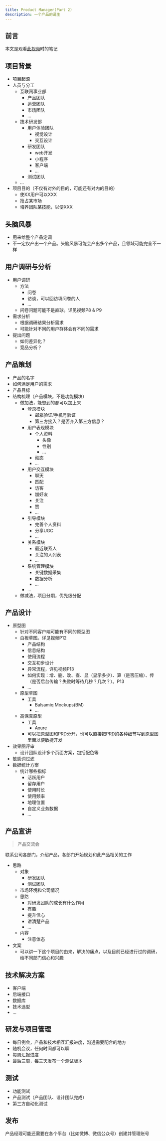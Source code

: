 ```yaml
---
title: Product Manager(Part 2)
description: 一个产品的诞生
---
```


## 前言

本文是观看[此视频](https://www.bilibili.com/video/BV1vx411p758)时的笔记

## 项目背景

- 项目起源
- 人员与分工
  - 互联网事业部
    - 产品团队
    - 运营团队
    - 市场团队
    - ...
  - 技术研发部
    - 用户体验团队
      - 视觉设计
      - 交互设计
    - 研发团队
      - web开发
      - 小程序
      - 客户端
      - ...
    - 测试团队
  - ...
- 项目目的（不仅有对外的目的，可能还有对内的目的）
  - 使XX用户可以XXX
  - 抢占某市场
  - 培养团队某技能，以便XXX

## 头脑风暴

- 用来给整个产品定调
- 不一定仅产出一个产品。头脑风暴可能会产出多个产品，且领域可能完全不一样

## 用户调研与分析

- 用户调研
  - 方法
    - 问卷
    - 访谈，可以回访填问卷的人
    - ...
  - 问卷问题可能不是直球。详见视频P8 & P9
- 需求分析
  - 根据调研结果分析需求
  - 可能针对不同的用户群体会有不同的需求
- 提出问题
  - 如何差异化？
  - 竞品分析？

## 产品策划

- 产品的名字
- 如何满足用户的需求
- 产品目标
- 结构梳理（产品模块，不是功能模块）
  - 做加法，能想到的都可以加上来
    - 登录模块
      - 邮箱验证/手机号验证
      - 第三方接入？是否介入第三方信息？
    - 用户表现模块
      - 个人资料
        - 头像
        - 性别
        - ...
      - 动态
      - ...
    - 用户交互模块
      - 聊天
      - 匹配
      - 访客
      - 加好友
      - 关注
      - 赞
      - ...
    - 引导模块
      - 完善个人资料
      - 分享UGC
      - ...
    - 关系模块
      - 最近联系人
      - 关注的人列表
      - ...
    - 系统管理模块
      - 关键数据采集
      - 数据分析
      - ...
    - ...
  - 做减法，项目分期，优先级分配

## 产品设计

- 原型图
  - 针对不同客户端可能有不同的原型图
  - 白板草图。详见视频P12
    - 产品结构
    - 信息结构
    - 使用流程
    - 交互初步设计
    - 异常流程，详见视频P13
    - 如何实现：增、删、改、查、显（显示多少）、算（是否压缩）、传（是否后台传输？失败时等待几秒？几次？）。P13
    - ...
  - 原型草图
    - 工具
      - Balsamiq Mockups(BM)
      - ...
  - 高保真原型
    - 工具
      - Axure
    - 可以把原型图和PRD分开，也可以直接把PRD的各种细节写到原型图里面以便敏捷开发
- 效果图评审
  - 设计团队设计多个页面方案，包括配色等
- 敏感词过滤
- 数据统计方案
  - 统计哪些指标
    - 活跃用户
    - 留存用户
    - 使用时长
    - 使用频率
    - 地理位置
    - 自定义业务数据
    - ...

## 产品宣讲

> 产品交流会

联系公司各部门，介绍产品，各部门开始规划和此产品相关的工作

- 思路
  - 对象
    - 研发团队
    - 测试团队
  - 市场环境和公司情况
  - 思路
    - 对研发团队的成长有什么作用
    - 有趣
    - 提升信心
    - 讲清楚产品
    - ...
  - 内容
    - 注意体态
- 文案
  - 可以讲一下这个项目的由来，解决的痛点，以及目前已经进行过的调研，给不同部门信心和兴趣

## 技术解决方案

- 客户端
- 后端接口
- 数据库
- 技术选型
- ...

## 研发与项目管理

- 每日例会，产品和技术相互汇报进度，沟通需要配合的地方
- 随机会议，任何时间都可以聊
- 每周汇报进度
- 最后三周，每三天发布一个测试版本

## 测试

- 功能测试
- 产品测试（产品团队、设计团队完成）
- 第三方自动化测试

## 发布

产品经理可能还需要在各个平台（比如微博、微信公众号）创建并管理账号

